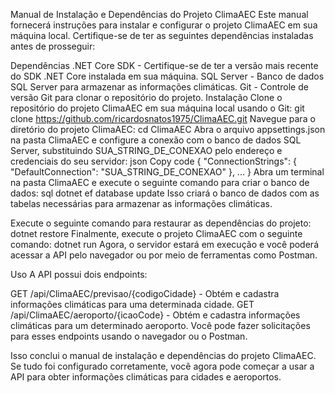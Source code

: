 Manual de Instalação e Dependências do Projeto ClimaAEC
Este manual fornecerá instruções para instalar e configurar o projeto ClimaAEC em sua máquina local. 
Certifique-se de ter as seguintes dependências instaladas antes de prosseguir:

Dependências
.NET Core SDK - Certifique-se de ter a versão mais recente do SDK .NET Core instalada em sua máquina.
SQL Server - Banco de dados SQL Server para armazenar as informações climáticas.
Git - Controle de versão Git para clonar o repositório do projeto.
Instalação
Clone o repositório do projeto ClimaAEC em sua máquina local usando o Git:
git clone https://github.com/ricardosnatos1975/ClimaAEC.git
Navegue para o diretório do projeto ClimaAEC:
cd ClimaAEC
Abra o arquivo appsettings.json na pasta ClimaAEC e configure a conexão com o banco de dados SQL Server, substituindo SUA_STRING_DE_CONEXAO pelo endereço e credenciais do seu servidor:
json
Copy code
{
  "ConnectionStrings": {
    "DefaultConnection": "SUA_STRING_DE_CONEXAO"
  },
  ...
}
Abra um terminal na pasta ClimaAEC e execute o seguinte comando para criar o banco de dados:
sql
dotnet ef database update
Isso criará o banco de dados com as tabelas necessárias para armazenar as informações climáticas.

Execute o seguinte comando para restaurar as dependências do projeto:
dotnet restore
Finalmente, execute o projeto ClimaAEC com o seguinte comando:
dotnet run
Agora, o servidor estará em execução e você poderá acessar a API pelo navegador ou por meio de ferramentas como Postman.

Uso
A API possui dois endpoints:

GET /api/ClimaAEC/previsao/{codigoCidade} - Obtém e cadastra informações climáticas para uma determinada cidade.
GET /api/ClimaAEC/aeroporto/{icaoCode} - Obtém e cadastra informações climáticas para um determinado aeroporto.
Você pode fazer solicitações para esses endpoints usando o navegador ou o Postman.

Isso conclui o manual de instalação e dependências do projeto ClimaAEC. Se tudo foi configurado corretamente, você agora pode começar a usar a API para obter informações climáticas para cidades e aeroportos.
